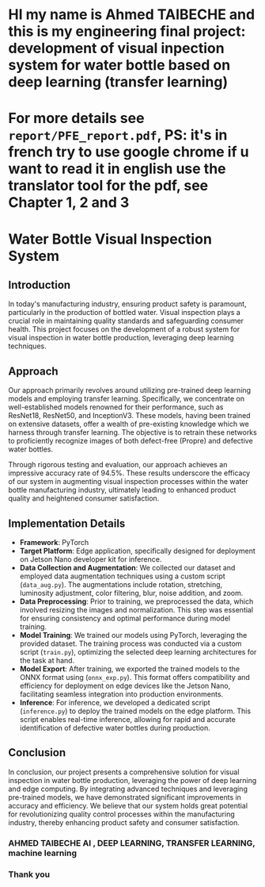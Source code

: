 # HI my name is Ahmed TAIBECHE and this is my engineering final project: development of visual inpection system for water bottle based on deep learning (transfer learning)
# For more details see `report/PFE_report.pdf`, PS: it's in french try to use google chrome if u want to read it in english use the translator tool for the pdf, see Chapter 1, 2 and 3

# Water Bottle Visual Inspection System

## Introduction
In today's manufacturing industry, ensuring product safety is paramount, particularly in the production of bottled water. Visual inspection plays a crucial role in maintaining quality standards and safeguarding consumer health. This project focuses on the development of a robust system for visual inspection in water bottle production, leveraging deep learning techniques.

## Approach
Our approach primarily revolves around utilizing pre-trained deep learning models and employing transfer learning. Specifically, we concentrate on well-established models renowned for their performance, such as ResNet18, ResNet50, and InceptionV3. These models, having been trained on extensive datasets, offer a wealth of pre-existing knowledge which we harness through transfer learning. The objective is to retrain these networks to proficiently recognize images of both defect-free (Propre) and defective water bottles.

Through rigorous testing and evaluation, our approach achieves an impressive accuracy rate of 94.5%. These results underscore the efficacy of our system in augmenting visual inspection processes within the water bottle manufacturing industry, ultimately leading to enhanced product quality and heightened consumer satisfaction.

## Implementation Details
- **Framework**: PyTorch
- **Target Platform**: Edge application, specifically designed for deployment on Jetson Nano developer kit for inference.
- **Data Collection and Augmentation**: We collected our dataset and employed data augmentation techniques using a custom script (`data_aug.py`). The augmentations include rotation, stretching, luminosity adjustment, color filtering, blur, noise addition, and zoom.
- **Data Preprocessing**: Prior to training, we preprocessed the data, which involved resizing the images and normalization. This step was essential for ensuring consistency and optimal performance during model training.
- **Model Training**: We trained our models using PyTorch, leveraging the provided dataset. The training process was conducted via a custom script (`train.py`), optimizing the selected deep learning architectures for the task at hand.
- **Model Export**: After training, we exported the trained models to the ONNX format using (`onnx_exp.py`). This format offers compatibility and efficiency for deployment on edge devices like the Jetson Nano, facilitating seamless integration into production environments.
- **Inference**: For inference, we developed a dedicated script (`inference.py`) to deploy the trained models on the edge platform. This script enables real-time inference, allowing for rapid and accurate identification of defective water bottles during production.

## Conclusion
In conclusion, our project presents a comprehensive solution for visual inspection in water bottle production, leveraging the power of deep learning and edge computing. By integrating advanced techniques and leveraging pre-trained models, we have demonstrated significant improvements in accuracy and efficiency. We believe that our system holds great potential for revolutionizing quality control processes within the manufacturing industry, thereby enhancing product safety and consumer satisfaction.

### AHMED TAIBECHE AI , DEEP LEARNING, TRANSFER LEARNING, machine learning

### Thank you 
